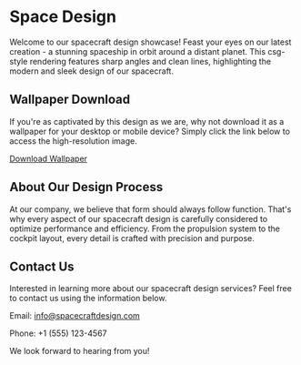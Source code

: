 <!--font:Poppins-->

# Space Design

Welcome to our spacecraft design showcase! Feast your eyes on our latest creation - a stunning spaceship in orbit around a distant planet. This csg-style rendering features sharp angles and clean lines, highlighting the modern and sleek design of our spacecraft.

## Wallpaper Download

If you're as captivated by this design as we are, why not download it as a wallpaper for your desktop or mobile device? Simply click the link below to access the high-resolution image.

[Download Wallpaper](link-to-wallpaper-image)

## About Our Design Process

At our company, we believe that form should always follow function. That's why every aspect of our spacecraft design is carefully considered to optimize performance and efficiency. From the propulsion system to the cockpit layout, every detail is crafted with precision and purpose.

## Contact Us

Interested in learning more about our spacecraft design services? Feel free to contact us using the information below.

Email: [info@spacecraftdesign.com](mailto:info@spacecraftdesign.com)

Phone: +1 (555) 123-4567

We look forward to hearing from you!

<!--

Write me markdown content of website with wallpaper:

"A csg-style rendering of a spaceship in orbit around a planet, with sharp angles and clean lines that highlight its modern and sleek design."

The header of the page should not be copy of the text but rather a real content of the website which is using this wallpaper.


---


# Spacecraft Design Showcase

Welcome to our spacecraft design showcase! Feast your eyes on our latest creation - a stunning spaceship in orbit around a distant planet. This csg-style rendering features sharp angles and clean lines, highlighting the modern and sleek design of our spacecraft.

## Wallpaper Download

If you're as captivated by this design as we are, why not download it as a wallpaper for your desktop or mobile device? Simply click the link below to access the high-resolution image.

[Download Wallpaper](link-to-wallpaper-image)

## About Our Design Process

At our company, we believe that form should always follow function. That's why every aspect of our spacecraft design is carefully considered to optimize performance and efficiency. From the propulsion system to the cockpit layout, every detail is crafted with precision and purpose.

## Contact Us

Interested in learning more about our spacecraft design services? Feel free to contact us using the information below.

Email: [info@spacecraftdesign.com](mailto:info@spacecraftdesign.com)

Phone: +1 (555) 123-4567

We look forward to hearing from you!


---


Write me a Google font which is best fitting for the website.

Pick from the list:
- Alegreya
- Raleway
- Playfair Display
- Cinzel
- Poppins
- Inter
- Futura
- Montserrat
- Great Vibes
- Cinzel Decorative
- Open Sans
- Orbitron
- Lato
- Lobster
- Cormorant Garamond
- IBM Plex Sans
- Cabin
- Exo 2
- Barlow Condensed
- Dancing Script
- Barlow Condensed
- Roboto


Write just the font name nothing else.


---


Poppins

-->
